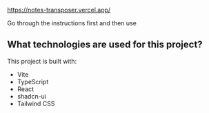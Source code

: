 


https://notes-transposer.vercel.app/

Go through the instructions first and then use 

## What technologies are used for this project?

This project is built with:

- Vite
- TypeScript
- React
- shadcn-ui
- Tailwind CSS




